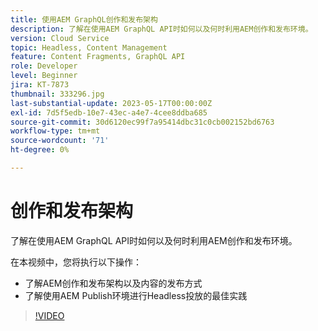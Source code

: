 ```yaml
---
title: 使用AEM GraphQL创作和发布架构
description: 了解在使用AEM GraphQL API时如何以及何时利用AEM创作和发布环境。
version: Cloud Service
topic: Headless, Content Management
feature: Content Fragments, GraphQL API
role: Developer
level: Beginner
jira: KT-7873
thumbnail: 333296.jpg
last-substantial-update: 2023-05-17T00:00:00Z
exl-id: 7d5f5edb-10e7-43ec-a4e7-4cee8ddba685
source-git-commit: 30d6120ec99f7a95414dbc31c0cb002152bd6763
workflow-type: tm+mt
source-wordcount: '71'
ht-degree: 0%

---
```


# 创作和发布架构

了解在使用AEM GraphQL API时如何以及何时利用AEM创作和发布环境。

在本视频中，您将执行以下操作：

+ 了解AEM创作和发布架构以及内容的发布方式
+ 了解使用AEM Publish环境进行Headless投放的最佳实践

>[!VIDEO](https://video.tv.adobe.com/v/333296?quality=12&learn=on)
